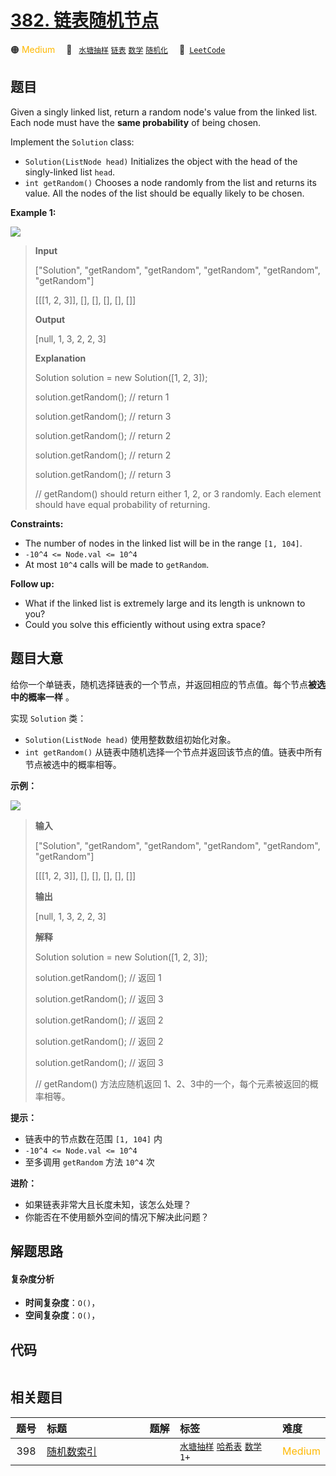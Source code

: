 # [382. 链表随机节点](https://leetcode.com/problems/linked-list-random-node)

🟠 <font color=#ffb800>Medium</font>&emsp; 🔖&ensp; [`水塘抽样`](/tag/reservoir-sampling.md) [`链表`](/tag/linked-list.md) [`数学`](/tag/math.md) [`随机化`](/tag/randomized.md)&emsp; 🔗&ensp;[`LeetCode`](https://leetcode.com/problems/linked-list-random-node)

## 题目

Given a singly linked list, return a random node's value from the linked list.
Each node must have the **same probability** of being chosen.

Implement the `Solution` class:

  * `Solution(ListNode head)` Initializes the object with the head of the singly-linked list `head`.
  * `int getRandom()` Chooses a node randomly from the list and returns its value. All the nodes of the list should be equally likely to be chosen.



**Example 1:**

![](https://assets.leetcode.com/uploads/2021/03/16/getrand-linked-list.jpg)

> 
> 
> 
> 
> 
> **Input**
> 
> ["Solution", "getRandom", "getRandom", "getRandom", "getRandom", "getRandom"]
> 
> [[[1, 2, 3]], [], [], [], [], []]
> 
> **Output**
> 
> [null, 1, 3, 2, 2, 3]
> 
> 
> 
> **Explanation**
> 
> Solution solution = new Solution([1, 2, 3]);
> 
> solution.getRandom(); // return 1
> 
> solution.getRandom(); // return 3
> 
> solution.getRandom(); // return 2
> 
> solution.getRandom(); // return 2
> 
> solution.getRandom(); // return 3
> 
> // getRandom() should return either 1, 2, or 3 randomly. Each element should have equal probability of returning.

**Constraints:**

  * The number of nodes in the linked list will be in the range `[1, 104]`.
  * `-10^4 <= Node.val <= 10^4`
  * At most `10^4` calls will be made to `getRandom`.



**Follow up:**

  * What if the linked list is extremely large and its length is unknown to you?
  * Could you solve this efficiently without using extra space?


## 题目大意

给你一个单链表，随机选择链表的一个节点，并返回相应的节点值。每个节点**被选中的概率一样** 。

实现 `Solution` 类：

  * `Solution(ListNode head)` 使用整数数组初始化对象。
  * `int getRandom()` 从链表中随机选择一个节点并返回该节点的值。链表中所有节点被选中的概率相等。



**示例：**

![](https://assets.leetcode.com/uploads/2021/03/16/getrand-linked-list.jpg)

> 
> 
> 
> 
> 
> **输入**
> 
> ["Solution", "getRandom", "getRandom", "getRandom", "getRandom", "getRandom"]
> 
> [[[1, 2, 3]], [], [], [], [], []]
> 
> **输出**
> 
> [null, 1, 3, 2, 2, 3]
> 
> 
> 
> **解释**
> 
> Solution solution = new Solution([1, 2, 3]);
> 
> solution.getRandom(); // 返回 1
> 
> solution.getRandom(); // 返回 3
> 
> solution.getRandom(); // 返回 2
> 
> solution.getRandom(); // 返回 2
> 
> solution.getRandom(); // 返回 3
> 
> // getRandom() 方法应随机返回 1、2、3中的一个，每个元素被返回的概率相等。



**提示：**

  * 链表中的节点数在范围 `[1, 104]` 内
  * `-10^4 <= Node.val <= 10^4`
  * 至多调用 `getRandom` 方法 `10^4` 次



**进阶：**

  * 如果链表非常大且长度未知，该怎么处理？
  * 你能否在不使用额外空间的情况下解决此问题？


## 解题思路

#### 复杂度分析

- **时间复杂度**：`O()`，
- **空间复杂度**：`O()`，

## 代码

```javascript

```

## 相关题目

<!-- prettier-ignore -->
| 题号 | 标题 | 题解 | 标签 | 难度 |
| :------: | :------ | :------: | :------ | :------ |
| 398 | [随机数索引](https://leetcode.com/problems/random-pick-index) |  |  [`水塘抽样`](/tag/reservoir-sampling.md) [`哈希表`](/tag/hash-table.md) [`数学`](/tag/math.md) `1+` | <font color=#ffb800>Medium</font> |

<style>
.blue {
    background-color: #096dd9;
    padding: 0.25rem 0.5rem;
    margin: 0;
    font-size: 0.85em;
    border-radius: 3px;
    color: white;
    font-weight: 500;
}
table th:first-of-type { width: 10%; }
table th:nth-of-type(2) { width: 35%; }
table th:nth-of-type(3) { width: 10%; }
table th:nth-of-type(4) { width: 35%; }
table th:nth-of-type(5) { width: 10%; }
</style>
